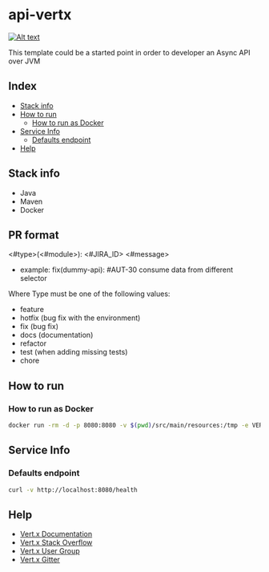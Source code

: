 # api-vertx

[![Alt text](https://img.shields.io/badge/vert.x-4.5.7-purple.svg)](https://vertx.io)

This template could be a started point in order to developer an Async API over JVM

## Index

- [Stack info](#stack-info)
- [How to run](#how-to-run)
  - [How to run as Docker](#how-to-run-as-docker)
- [Service Info](#service-info)
  - [Defaults endpoint](#defaults-endpoint)
- [Help](#help)

## Stack info

-   Java
-   Maven
-   Docker

## PR format
<#type>(<#module>): <#JIRA_ID> <#message>
- example:
fix(dummy-api): #AUT-30 consume data from different selector

Where Type must be one of the following values:
- feature
- hotfix (bug fix with the environment)
- fix (bug fix)
- docs (documentation)
- refactor
- test (when adding missing tests)
- chore

## How to run

### How to run as Docker

``` bash
docker run -rm -d -p 8080:8080 -v $(pwd)/src/main/resources:/tmp -e VERTX_CONFIG_PATH=/app/config.json --name my-microservice my-microservice
```

## Service Info
### Defaults endpoint

``` bash
curl -v http://localhost:8080/health
```

## Help

* [Vert.x Documentation](https://vertx.io/docs/)
* [Vert.x Stack Overflow](https://stackoverflow.com/questions/tagged/vert.x?sort=newest&pageSize=15)
* [Vert.x User Group](https://groups.google.com/forum/?fromgroups#!forum/vertx)
* [Vert.x Gitter](https://gitter.im/eclipse-vertx/vertx-users)
